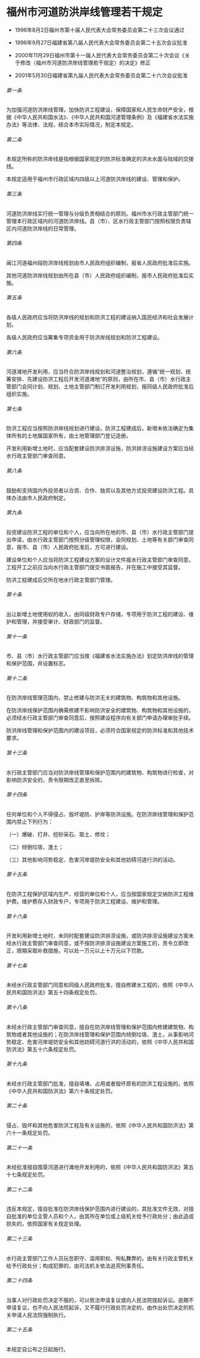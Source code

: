 # 福州市河道防洪岸线管理若干规定

- 1996年8月2日福州市第十届人民代表大会常务委员会第二十三次会议通过

- 1996年9月27日福建省第八届人民代表大会常务委员会第二十五次会议批准

- 2000年11月29日福州市第十一届人民代表大会常务委员会第二十次会议《关于修改〈福州市河道防洪岸线管理若干规定〉的决定》修正

- 2001年5月30日福建省第九届人民代表大会常务委员会第二十六次会议批准

<!-- INFO END -->

###### 第一条

为加强河道防洪岸线管理，加快防洪工程建设，保障国家和人民生命财产安全，根据《中华人民共和国水法》、《中华人民共和国河道管理条例》及《福建省水法实施办法》等法律、法规，结合本市实际情况，制定本规定。

###### 第二条

本规定所称的防洪岸线是指根据国家规定的防洪标准确定的洪水水面与陆域的交接线。

本规定适用于福州市行政区域内四级以上河道防洪岸线的建设、管理和保护。

###### 第三条

河道防洪岸线实行统一管理与分级负责相结合的原则。福州市水行政主管部门统一管理本行政区域内的河道防洪岸线。县（市）、区水行政主管部门按照权限负责辖区内河道防洪岸线的日常管理。

###### 第四条

闽江河道福州段防洪岸线规划由市人民政府组织编制，报省人民政府批准后实施。

其他河道防洪岸线规划由所在县（市）人民政府组织编制，报市人民政府批准后实施。

###### 第五条

各级人民政府应当将防洪岸线的规划和防洪工程的建设纳入国民经济和社会发展计划。

各级人民政府应当筹集专项资金用于防洪岸线规划和防洪工程建设。

###### 第六条

河道滩地开发利用，应当符合防洪岸线规划和河道整治规划，遵循“统一规划、统筹安排、先建设防洪工程后开发河道滩地”的原则，由所在市、县（市）水行政主管部门会同计划、规划、土地主管部门制订开发利用规划，报同级人民政府批准后组织实施。

###### 第七条

防洪工程应当按照防洪岸线规划进行建设。防洪工程建成后，新增未依法确定为集体所有的土地属国家所有，由土地管理部门登记造册。

开发利用新增土地时，应当配套建设防洪排涝设施，防洪排涝设施建设方案应当经水行政主管部门审查同意。

###### 第八条

鼓励和支持国内外投资者以合资、合作、独资以及其他方式投资建设防洪工程。具体办法由市人民政府制定。

###### 第九条

投资建设防洪工程的单位和个人，应当向所在地的市、县（市）水行政主管部门提出申请，由水行政主管部门按照分级管理权限，会同规划、土地等有关部门审查同意，报市、县（市）人民政府批准后，方可进行建设。

建设单位和个人应当将防洪工程建设方案的设计文件报水行政主管部门审查同意，工程开工之前应当向水行政主管部门提交书面报告，并在施工中接受其监督。

防洪工程建成后交所在地水行政主管部门管理。

###### 第十条

出让新增土地使用权的收入，由同级财政专户存储，专项用于防洪工程的建设、维护和管理，并接受审计、财政部门的监督。

###### 第十一条

市、县（市）水行政主管部门应当按《福建省水法实施办法》划定防洪岸线的管理和保护范围，并设置标志。

###### 第十二条

在防洪岸线管理范围内，禁止修建与防洪无关的建筑物、构筑物和其他设施。

在防洪岸线保护范围内确需修建不影响防洪安全的建筑物、构筑物和其他设施的，必须经水行政主管部门审查同意后，按照建设程序向有关部门申请办理审批手续。

防洪岸线管理和保护范围内的建设项目，必须符合国家规定的防洪标准和其他技术要求。

###### 第十三条

水行政主管部门应当对防洪岸线管理和保护范围内的建筑物、构筑物进行检查，对影响防洪安全的，责令限期改正直至拆除。

###### 第十四条

任何单位和个人不得侵占、毁坏堤防、护岸等防洪设施。在防洪岸线管理和保护范围内禁止下列行为：

（一）爆破、打井、挖砂采石、取土、修坟；

（二）倾倒垃圾、渣土；

（三）其他影响河势稳定、危害河岸堤防安全和其他妨碍河道行洪的活动。

###### 第十五条

在防洪工程保护区域内生产、经营的单位和个人，应当按国家规定交纳防洪工程维护费。维护费存入财政专户，专项用于防洪工程建设、维护和管理。

###### 第十六条

开发利用新增土地时，未同时配套建设防洪排涝设施，或防洪排涝设施建设方案未经水行政主管部门审查同意，或不按防洪排涝设施建设方案施工的，责令立即改正，限期采取补救措施，可以处一万元以上十万元以下罚款。

###### 第十七条

未经水行政主管部门同意和同级人民政府批准，擅自修建水工程的，依照《中华人民共和国防洪法》第五十四条规定处罚。

###### 第十八条

未经水行政主管部门审查同意，擅自在防洪岸线管理和保护范围内修建建筑物、构筑物或者其他设施的；在防洪岸线管理和保护范围内倾倒垃圾、渣土，从事影响河势稳定、危害河岸堤防安全和其他妨碍河道行洪的活动的，依照《中华人民共和国防洪法》第五十六条规定处罚。

###### 第十九条

未经水行政主管部门批准，擅自填堵、占用或者毁坏原有的防洪工程设施的，依照《中华人民共和国防洪法》第六十条规定处罚。

###### 第二十条

侵占、毁坏和其他危害防洪工程及有关设施的，依照《中华人民共和国防洪法》第六十一条规定处罚。

###### 第二十一条

未经批准擅自围垦河道进行滩地开发利用的，依照《中华人民共和国防洪法》第五十七条规定处罚。

###### 第二十二条

违反本规定，擅自批准在防洪岸线保护范围内进行建设的，其批准文件无效，对擅自批准的单位主管人员和个人，由其所在单位或上级机关给予行政处分；由此造成损失的，依照国家有关规定处理。

###### 第二十三条

水行政主管部门工作人员玩忽职守、滥用职权、徇私舞弊的，由有关行政主管机关给予行政处分；构成犯罪的，由司法机关依法追究刑事责任。

###### 第二十四条

当事人对行政处罚决定不服的，可以依法申请复议或向人民法院提起诉讼。逾期不申请复议，也不向人民法院起诉，又不履行行政处罚决定的，由作出处罚决定的机关申请人民法院强制执行。

###### 第二十五条

本规定自公布之日起施行。
